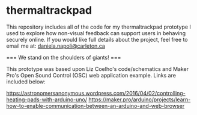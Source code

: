 # thermaltrackpad

This repository includes all of the code for my thermaltrackpad prototype I used to explore how non-visual feedback can support users in behaving securely online. If you would like full details about the project, feel free to email me at: daniela.napoli@carleton.ca

=== We stand on the shoulders of giants! ===

This prototype was based upon Liz Coelho's code/schematics and Maker Pro's Open Sound Control (OSC) web application example. Links are included below:

https://astronomersanonymous.wordpress.com/2016/04/02/controlling-heating-pads-with-arduino-uno/
https://maker.pro/arduino/projects/learn-how-to-enable-communication-between-an-arduino-and-web-browser
